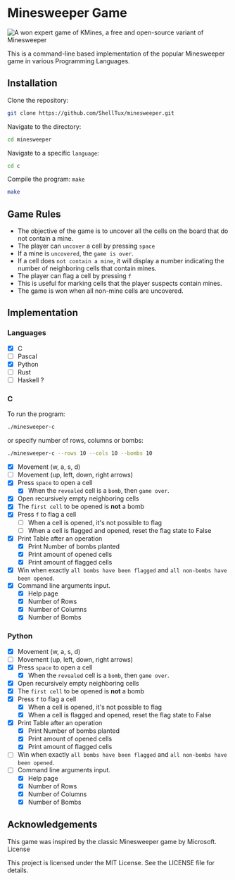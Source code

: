 # Minesweeper Game

![A won expert game of KMines, a free and open-source variant of Minesweeper](https://upload.wikimedia.org/wikipedia/commons/1/1b/Kmines_Expert_Game_with_Numbers_1-8.png)

This is a command-line based implementation of the popular Minesweeper game in
various Programming Languages.

## Installation

Clone the repository:

```zsh
git clone https://github.com/ShellTux/minesweeper.git
```

Navigate to the directory:

```zsh
cd minesweeper
```

Navigate to a specific `language`:

```zsh
cd c
```

Compile the program: `make`

```zsh
make
```

## Game Rules

- The objective of the game is to uncover all the cells on the board that do not contain a mine.
- The player can `uncover` a cell by pressing `space`
- If a mine is `uncovered`, the `game is over`.
- If a cell does `not contain a mine`,
it will display a number indicating the number of neighboring cells that contain mines.
- The player can flag a cell by pressing `f`
- This is useful for marking cells that the player suspects contain mines.
- The game is won when all non-mine cells are uncovered.

<!-- ## Customization -->

<!-- The game can be customized by modifying the constants defined in game.h: -->

<!--     BOARD_SIZE: the size of the board (number of rows and columns) -->
<!--     NUM_MINES: the number of mines on the board -->

## Implementation

### Languages

- [x] C
- [ ] Pascal
- [x] Python
- [ ] Rust
- [ ] Haskell ?

### C

To run the program:

```zsh
./minesweeper-c
```

or specify number of rows, columns or bombs:

```zsh
./minesweeper-c --rows 10 --cols 10 --bombs 10
```

- [x] Movement (w,  a,    s,    d)
- [ ] Movement (up, left, down, right arrows)
- [x] Press `space` to open a cell
  - [x] When the `revealed` cell is a `bomb`, then `game over`.
- [x] Open recursively empty neighboring cells
- [x] The `first cell` to be opened is __not__ a bomb
- [x] Press `f` to flag a cell
  - [ ] When a cell is opened, it's not possible to flag
  - [ ] When a cell is flagged and opened, reset the flag state to False
- [x] Print Table after an operation
  - [x] Print Number of bombs planted
  - [x] Print amount of opened cells
  - [x] Print amount of flagged cells
- [x] Win when exactly `all bombs have been flagged` and
`all non-bombs have been opened`.
- [x] Command line arguments input.
  - [x] Help page
  - [x] Number of Rows
  - [x] Number of Columns
  - [x] Number of Bombs

### Python

- [x] Movement (w,  a,    s,    d)
- [ ] Movement (up, left, down, right arrows)
- [x] Press `space` to open a cell
  - [x] When the `revealed` cell is a `bomb`, then `game over`.
- [x] Open recursively empty neighboring cells
- [x] The `first cell` to be opened is __not__ a bomb
- [x] Press `f` to flag a cell
  - [x] When a cell is opened, it's not possible to flag
  - [x] When a cell is flagged and opened, reset the flag state to False
- [x] Print Table after an operation
  - [x] Print Number of bombs planted
  - [x] Print amount of opened cells
  - [x] Print amount of flagged cells
- [ ] Win when exactly `all bombs have been flagged` and
`all non-bombs have been opened`.
- [ ] Command line arguments input.
  - [x] Help page
  - [x] Number of Rows
  - [x] Number of Columns
  - [x] Number of Bombs

## Acknowledgements

This game was inspired by the classic Minesweeper game by Microsoft.
License

This project is licensed under the MIT License. See the LICENSE file for details.
